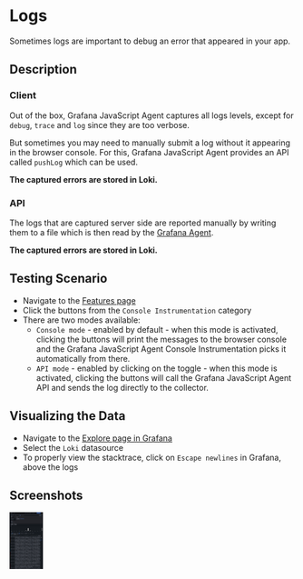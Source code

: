 # Logs

Sometimes logs are important to debug an error that appeared in your app.

## Description

### Client

Out of the box, Grafana JavaScript Agent captures all logs levels, except for `debug`, `trace` and `log` since they are
too verbose.

But sometimes you may need to manually submit a log without it appearing in the browser console. For this, Grafana
JavaScript Agent provides an API called `pushLog` which can be used.

**The captured errors are stored in Loki.**

### API

The logs that are captured server side are reported manually by writing them to a file which is then read by the
[Grafana Agent](https://github.com/grafana/agent).

**The captured errors are stored in Loki.**

## Testing Scenario

- Navigate to the [Features page](http://localhost:5173/features)
- Click the buttons from the `Console Instrumentation` category
- There are two modes available:
  - `Console mode` - enabled by default - when this mode is activated, clicking the buttons will print the messages to
    the browser console and the Grafana JavaScript Agent Console Instrumentation picks it automatically from there.
  - `API mode` - enabled by clicking on the toggle - when this mode is activated, clicking the buttons will call the Grafana JavaScript
    Agent API and sends the log directly to the collector.

## Visualizing the Data

- Navigate to the [Explore page in Grafana](http://localhost:3000/explore)
- Select the `Loki` datasource
- To properly view the stacktrace, click on `Escape newlines` in Grafana, above the logs

## Screenshots

[<img src="../assets/features/logsViewExplore.png" alt="Viewing logs in Explore" height="100" />](../assets/features/logsViewExplore.png)

